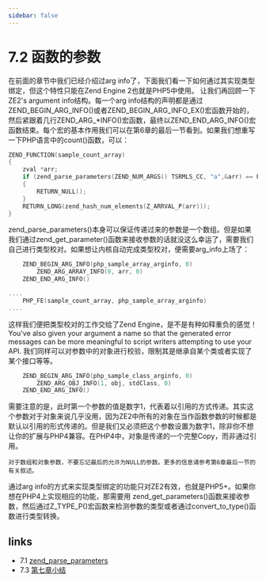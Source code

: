 ```yaml
---
sidebar: false
---
```


# 7.2 函数的参数 

在前面的章节中我们已经介绍过arg info了，下面我们看一下如何通过其实现类型绑定，但这个特性只能在Zend Engine 2也就是PHP5中使用。
让我们再回顾一下ZE2's argument info结构。每一个arg info结构的声明都是通过ZEND_BEGIN_ARG_INFO()或者ZEND_BEGIN_ARG_INFO_EX()宏函数开始的，然后紧跟着几行ZEND_ARG_*INFO()宏函数，最终以ZEND_END_ARG_INFO()宏函数结束。每个宏的基本作用我们可以在第6章的最后一节看到。如果我们想重写一下PHP语言中的count()函数，可以：
````c
ZEND_FUNCTION(sample_count_array)
{
    zval *arr;
    if (zend_parse_parameters(ZEND_NUM_ARGS() TSRMLS_CC, "a",&arr) == FAILURE)
    {
        RETURN_NULL();
    }
    RETURN_LONG(zend_hash_num_elements(Z_ARRVAL_P(arr)));
}

````
zend_parse_parameters()本身可以保证传递过来的参数是一个数组。但是如果我们通过zend_get_parameter()函数来接收参数的话就没这么幸运了，需要我们自己进行类型校对。如果想让内核自动完成类型校对，便需要arg_info上场了：
````c
    ZEND_BEGIN_ARG_INFO(php_sample_array_arginfo, 0)
        ZEND_ARG_ARRAY_INFO(0, arr, 0)
    ZEND_END_ARG_INFO()

....
	PHP_FE(sample_count_array, php_sample_array_arginfo)
....

````

这样我们便把类型校对的工作交给了Zend Engine，是不是有种如释重负的感觉！You've also given your argument a name so that the generated error messages can be more meaningful to script writers attempting to use your API.
我们同样可以对参数中的对象进行校验，限制其是继承自某个类或者实现了某个接口等等。
````c
    ZEND_BEGIN_ARG_INFO(php_sample_class_arginfo, 0)
        ZEND_ARG_OBJ_INFO(1, obj, stdClass, 0)
    ZEND_END_ARG_INFO()

````
需要注意的是，此时第一个参数的值是数字1，代表着以引用的方式传递。其实这个参数对于对象来说几乎没用，因为ZE2中所有的对象在当作函数参数的时候都是默认以引用的形式传递的。但是我们又必须把这个参数设置为数字1，除非你不想让你的扩展与PHP4兼容。在PHP4中，对象是传递的一个完整Copy，而非通过引用。

	对于数组和对象参数，不要忘记最后的允许为NULL的参数。更多的信息请参考第6章最后一节的有关叙述。
通过arg info的方式来实现类型绑定的功能只对ZE2有效，也就是PHP5+。如果你想在PHP4上实现相应的功能，那需要用 zend_get_parameters()函数来接收参数，然后通过Z_TYPE_P()宏函数来检测参数的类型或者通过convert_to_type()函数进行类型转换。


## links
   * 7.1 [zend_parse_parameters](<7.1.md>)
   * 7.3 [第七章小结](<7.3.md>)

